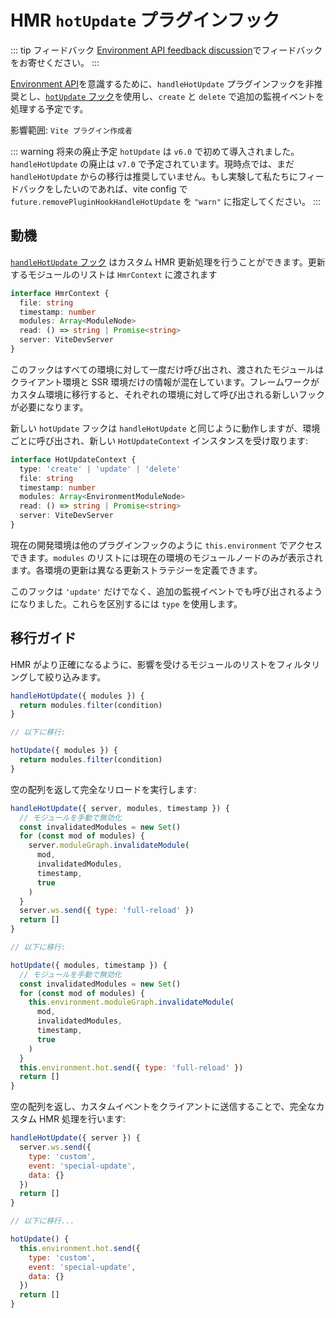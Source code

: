 # HMR `hotUpdate` プラグインフック

::: tip フィードバック
[Environment API feedback discussion](https://github.com/vitejs/vite/discussions/16358)でフィードバックをお寄せください。
:::

[Environment API](/guide/api-environment.md)を意識するために、`handleHotUpdate` プラグインフックを非推奨とし、[`hotUpdate` フック](/guide/api-environment#the-hotupdate-hook)を使用し、`create` と `delete` で追加の監視イベントを処理する予定です。

影響範囲: `Vite プラグイン作成者`

::: warning 将来の廃止予定
`hotUpdate` は `v6.0` で初めて導入されました。`handleHotUpdate` の廃止は `v7.0` で予定されています。現時点では、まだ `handleHotUpdate` からの移行は推奨していません。もし実験して私たちにフィードバックをしたいのであれば、vite config で `future.removePluginHookHandleHotUpdate` を `"warn"` に指定してください。
:::

## 動機

[`handleHotUpdate` フック](/guide/api-plugin.md#handlehotupdate) はカスタム HMR 更新処理を行うことができます。更新するモジュールのリストは `HmrContext` に渡されます

```ts
interface HmrContext {
  file: string
  timestamp: number
  modules: Array<ModuleNode>
  read: () => string | Promise<string>
  server: ViteDevServer
}
```

このフックはすべての環境に対して一度だけ呼び出され、渡されたモジュールはクライアント環境と SSR 環境だけの情報が混在しています。フレームワークがカスタム環境に移行すると、それぞれの環境に対して呼び出される新しいフックが必要になります。

新しい `hotUpdate` フックは `handleHotUpdate` と同じように動作しますが、環境ごとに呼び出され、新しい `HotUpdateContext` インスタンスを受け取ります:

```ts
interface HotUpdateContext {
  type: 'create' | 'update' | 'delete'
  file: string
  timestamp: number
  modules: Array<EnvironmentModuleNode>
  read: () => string | Promise<string>
  server: ViteDevServer
}
```

現在の開発環境は他のプラグインフックのように `this.environment` でアクセスできます。`modules` のリストには現在の環境のモジュールノードのみが表示されます。各環境の更新は異なる更新ストラテジーを定義できます。

このフックは `'update'` だけでなく、追加の監視イベントでも呼び出されるようになりました。これらを区別するには `type` を使用します。

## 移行ガイド

HMR がより正確になるように、影響を受けるモジュールのリストをフィルタリングして絞り込みます。

```js
handleHotUpdate({ modules }) {
  return modules.filter(condition)
}

// 以下に移行:

hotUpdate({ modules }) {
  return modules.filter(condition)
}
```

空の配列を返して完全なリロードを実行します:

```js
handleHotUpdate({ server, modules, timestamp }) {
  // モジュールを手動で無効化
  const invalidatedModules = new Set()
  for (const mod of modules) {
    server.moduleGraph.invalidateModule(
      mod,
      invalidatedModules,
      timestamp,
      true
    )
  }
  server.ws.send({ type: 'full-reload' })
  return []
}

// 以下に移行:

hotUpdate({ modules, timestamp }) {
  // モジュールを手動で無効化
  const invalidatedModules = new Set()
  for (const mod of modules) {
    this.environment.moduleGraph.invalidateModule(
      mod,
      invalidatedModules,
      timestamp,
      true
    )
  }
  this.environment.hot.send({ type: 'full-reload' })
  return []
}
```

空の配列を返し、カスタムイベントをクライアントに送信することで、完全なカスタム HMR 処理を行います:

```js
handleHotUpdate({ server }) {
  server.ws.send({
    type: 'custom',
    event: 'special-update',
    data: {}
  })
  return []
}

// 以下に移行...

hotUpdate() {
  this.environment.hot.send({
    type: 'custom',
    event: 'special-update',
    data: {}
  })
  return []
}
```
